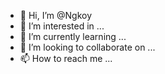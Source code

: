 - 👋 Hi, I’m @Ngkoy
- 👀 I’m interested in ...
- 🌱 I’m currently learning ...
- 💞️ I’m looking to collaborate on ...
- 📫 How to reach me ...

<!---
Ngkoy/Ngkoy is a ✨ special ✨ repository because its `README.md` (this file) appears on your GitHub profile.
You can click the Preview link to take a look at your changes.
--->
